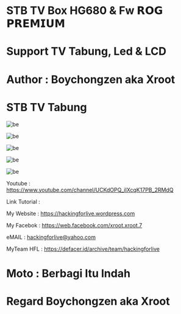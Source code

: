 # STB TV Box HG680 & Fw 𝗥𝗢𝗚 𝗣𝗥𝗘𝗠𝗜𝗨𝗠

# Support TV Tabung, Led & LCD

# Author : Boychongzen aka Xroot

# STB TV Tabung

![be](https://raw.githubusercontent.com/boychongzen18/STB/main/internet.jpg) 

![be](https://raw.githubusercontent.com/boychongzen18/STB/main/rog.jpg) 

![be](https://raw.githubusercontent.com/boychongzen18/STB/main/sctv.jpg) 

![be](https://raw.githubusercontent.com/boychongzen18/STB/main/yt.jpg) 


![be](https://raw.githubusercontent.com/boychongzen18/STB/main/stb_tv_tabung.jpg) 


Youtube       : https://www.youtube.com/channel/UCKdOPQ_iIXcqK17PB_2RMdQ

Link Tutorial : 

My Website    : https://hackingforlive.wordpress.com

My Facebok    : https://web.facebook.com/xroot.xroot.7

eMAIL         : hackingforlive@yahoo.com      

MyTeam HFL    : https://defacer.id/archive/team/hackingforlive

# Moto : Berbagi Itu Indah

# Regard Boychongzen aka Xroot



